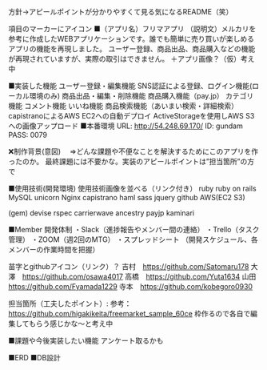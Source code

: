 方針→アピールポイントが分かりやすくて見る気になるREADME（笑）

項目のマーカーにアイコン
■（アプリ名）フリマアプリ
（説明文）メルカリを参考に作成したWEBアプリケーションです。誰でも簡単に売り買いが楽しめるアプリの機能を再現しました。 ユーザー登録、商品出品、商品購入などの機能が再現されていますが、実際の取引はできません。
＋アプリ画像？（仮）考え中

■実装した機能
ユーザー登録・編集機能
SNS認証による登録、ログイン機能(ローカル環境のみ)
商品出品・編集・削除機能
商品購入機能（pay.jp）
カテゴリ機能
コメント機能
いいね機能
商品検索機能（あいまい検索・詳細検索）
capistranoによるAWS EC2への自動デプロイ
ActiveStorageを使用しAWS S3への画像アップロード
■本番環境
URL:    http://54.248.69.170/
ID:       gundam
PASS:  0079

❌制作背景(意図)
　⇒どんな課題や不便なことを解決するためにこのアプリを作ったのか。
最終課題には不要かな。実装のアピールポイントは”担当箇所”の方で

■使用技術(開発環境)
使用技術画像を並べる（リンク付き）
ruby               ruby on rails       MySQL           unicorn            Nginx           capistrano
haml              sass                    jquery             github             AWS(EC2  S3)

(gem)
devise            rspec                 carrierwave     ancestry          payjp              kaminari

■Member
開発体制
・Slack（進捗報告やメンバー間の連絡）
・Trello（タスク管理）
・ZOOM（週2回のMTG）
・スプレッドシート （開発スケジュール、各メンバーの作業時間を把握）

苗字とgithubアイコン（リンク）？
吉村　https://github.com/Satomaru178
大澤　https://github.com/osawa4017
高橋　https://github.com/Yuta1634
山田　https://github.com/Fyamada1229
寺本　https://github.com/kobegoro0930

担当箇所（工夫したポイント）:
参考：https://github.com/higakikeita/freemarket_sample_60ce
枠作るので各自で編集してもらう感じかな〜と考え中

■課題や今後実装したい機能
アンケート取るかも

■ERD
■DB設計

